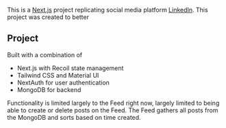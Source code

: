 This is a [Next.js](https://nextjs.org/) project replicating social media platform [LinkedIn](https://linkedin.com). This project was created to better 

## Project

Built with a combination of 
- Next.js with Recoil state management
- Tailwind CSS and Material UI 
- NextAuth for user authentication
- MongoDB for backend 

Functionality is limited largely to the Feed right now, largely limited to being able to create or delete posts on the Feed. The Feed gathers all posts from the MongoDB and sorts based on time created. 